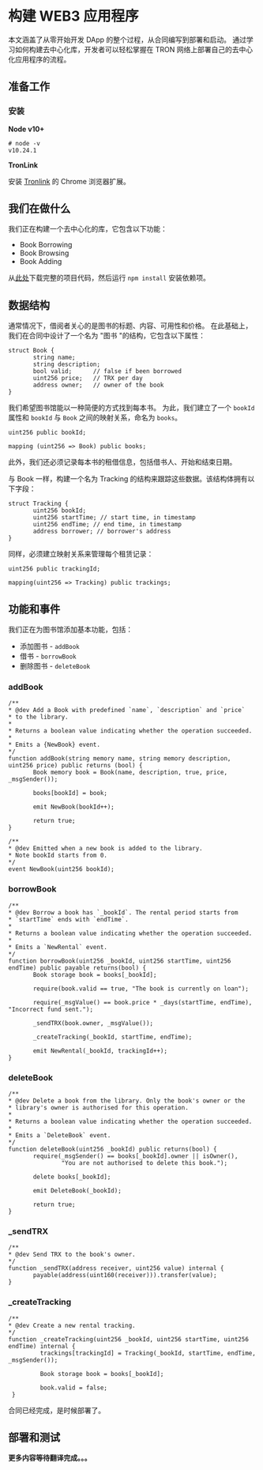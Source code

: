 # 构建 WEB3 应用程序

本文涵盖了从零开始开发 DApp 的整个过程，从合同编写到部署和启动。
通过学习如何构建去中心化库，开发者可以轻松掌握在 TRON 网络上部署自己的去中心化应用程序的流程。

## 准备工作

### 安装

**Node v10+**

```shell
# node -v
v10.24.1
```

**TronLink**

安装 [Tronlink](https://www.tronlink.org/) 的 Chrome 浏览器扩展。

## 我们在做什么

我们正在构建一个去中心化的库，它包含以下功能：

- Book Borrowing
- Book Browsing
- Book Adding

从[此处](https://github.com/TRON-Developer-Hub/decentralized-library)下载完整的项目代码，然后运行 `npm install` 安装依赖项。

## 数据结构

通常情况下，借阅者关心的是图书的标题、内容、可用性和价格。
在此基础上，我们在合同中设计了一个名为 "图书 "的结构，它包含以下属性：

```solidity
struct Book {
       string name;
       string description;
       bool valid;      // false if been borrowed
       uint256 price;   // TRX per day
       address owner;   // owner of the book
}
```

我们希望图书馆能以一种简便的方式找到每本书。
为此，我们建立了一个 `bookId` 属性和 `bookId` 与 `Book` 之间的映射关系，命名为 `books`。

```solidity
uint256 public bookId;

mapping (uint256 => Book) public books;
```

此外，我们还必须记录每本书的租借信息，包括借书人、开始和结束日期。

与 Book 一样，构建一个名为 Tracking 的结构来跟踪这些数据。该结构体拥有以下字段：

```solidity
struct Tracking {
       uint256 bookId;
       uint256 startTime; // start time, in timestamp
       uint256 endTime; // end time, in timestamp
       address borrower; // borrower's address
}
```

同样，必须建立映射关系来管理每个租赁记录：

```solidity
uint256 public trackingId;

mapping(uint256 => Tracking) public trackings;
```

## 功能和事件

我们正在为图书馆添加基本功能，包括：

- 添加图书 - `addBook`
- 借书 - `borrowBook`
- 删除图书 - `deleteBook`

### addBook

```solidity
/**
* @dev Add a Book with predefined `name`, `description` and `price`
* to the library.
*
* Returns a boolean value indicating whether the operation succeeded.
*
* Emits a {NewBook} event.
*/
function addBook(string memory name, string memory description, uint256 price) public returns (bool) {
       Book memory book = Book(name, description, true, price, _msgSender());

       books[bookId] = book;

       emit NewBook(bookId++);

       return true;
}

/**
* @dev Emitted when a new book is added to the library.
* Note bookId starts from 0.
*/
event NewBook(uint256 bookId);
```

### borrowBook

```solidity
/**
* @dev Borrow a book has `_bookId`. The rental period starts from
* `startTime` ends with `endTime`.
*
* Returns a boolean value indicating whether the operation succeeded.
*
* Emits a `NewRental` event.
*/
function borrowBook(uint256 _bookId, uint256 startTime, uint256 endTime) public payable returns(bool) {
       Book storage book = books[_bookId];

       require(book.valid == true, "The book is currently on loan");

       require(_msgValue() == book.price * _days(startTime, endTime), "Incorrect fund sent.");

       _sendTRX(book.owner, _msgValue());

       _createTracking(_bookId, startTime, endTime);

       emit NewRental(_bookId, trackingId++);
}
```

### deleteBook

```solidity
/**
* @dev Delete a book from the library. Only the book's owner or the
* library's owner is authorised for this operation.
*
* Returns a boolean value indicating whether the operation succeeded.
*
* Emits a `DeleteBook` event.
*/
function deleteBook(uint256 _bookId) public returns(bool) {
       require(_msgSender() == books[_bookId].owner || isOwner(),
               "You are not authorised to delete this book.");
      
       delete books[_bookId];

       emit DeleteBook(_bookId);

       return true;
}
```

### _sendTRX

```solidity
/**
* @dev Send TRX to the book's owner.
*/
function _sendTRX(address receiver, uint256 value) internal {
       payable(address(uint160(receiver))).transfer(value);
}
```

### _createTracking

```solidity
/**
* @dev Create a new rental tracking.
*/
function _createTracking(uint256 _bookId, uint256 startTime, uint256 endTime) internal {
         trackings[trackingId] = Tracking(_bookId, startTime, endTime, _msgSender());

         Book storage book = books[_bookId];

         book.valid = false;
 }
```

合同已经完成，是时候部署了。

## 部署和测试

**更多内容等待翻译完成。。。**

